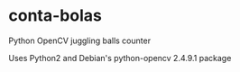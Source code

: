 # conta-bolas
Python OpenCV juggling balls counter

Uses Python2 and Debian's python-opencv 2.4.9.1 package

